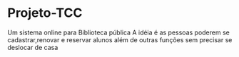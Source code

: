 # Projeto-TCC
Um sistema online para Biblioteca pública 
A idéia é as pessoas poderem se cadastrar,renovar e reservar alunos além de outras funções sem precisar se deslocar de casa 
